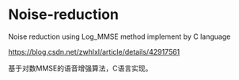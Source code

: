 # Noise-reduction
Noise reduction using Log_MMSE method   implement by C language


https://blog.csdn.net/zwhlxl/article/details/42917561

基于对数MMSE的语音增强算法，C语言实现。
